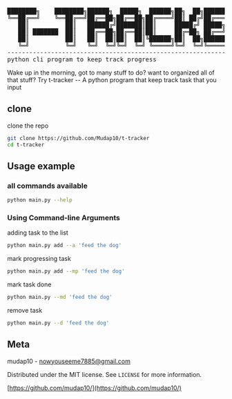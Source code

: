<div>
<pre>
████████╗    ████████╗██████╗  █████╗  ██████╗██╗  ██╗███████╗██████╗ 
╚══██╔══╝    ╚══██╔══╝██╔══██╗██╔══██╗██╔════╝██║ ██╔╝██╔════╝██╔══██╗
   ██║          ██║   ██████╔╝███████║██║     █████╔╝ █████╗  ██████╔╝
   ██║ ███████  ██║   ██╔══██╗██╔══██║██║     ██╔═██╗ ██╔══╝  ██╔══██╗
   ██║          ██║   ██║  ██║██║  ██║╚██████╗██║  ██╗███████╗██║  ██║
   ╚═╝          ╚═╝   ╚═╝  ╚═╝╚═╝  ╚═╝ ╚═════╝╚═╝  ╚═╝╚══════╝╚═╝  ╚═╝
----------------------------------------------------------------------
python cli program to keep track progress
</pre>

</div>

Wake up in the morning, got to many stuff to do?
want to organized all of that stuff? Try t-tracker -- A python program that keep track task that you input

## clone

clone the repo

```sh
git clone https://github.com/Mudap10/t-tracker
cd t-tracker
```

## Usage example 

### all commands available

```sh
python main.py --help
```

### Using Command-line Arguments

adding task to the list
```sh
python main.py add --a 'feed the dog'
```

mark progressing task
```sh
python main.py add --mp 'feed the dog'
```

mark task done 
```sh
python main.py --md 'feed the dog'
```

remove task
```sh
python main.py --d 'feed the dog' 
```

## Meta

mudap10 - nowyouseeme7885@gmail.com

Distributed under the MIT license. See `LICENSE` for more information.

[https://github.com/mudap10/](https://github.com/mudap10/)
